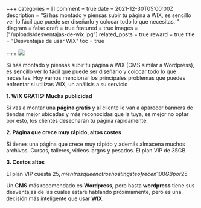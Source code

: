 +++
categories = []
comment = true
date = 2021-12-30T05:00:00Z
description = "Si has montado y piensas subir tu página a WIX, es sencillo ver lo fácil que puede ser diseñarlo y colocar todo lo que necesitas. "
diagram = false
draft = true
featured = true
images = ["/uploads/desventajas-de-wix.jpg"]
related_posts = true
reward = true
title = "Desventajas de usar WIX"
toc = true

+++
![](https://dl.dropboxusercontent.com/s/teoqm3lojyzk8r8/desventajas-de-wix.jpg)

Si has montado y piensas subir tu página a WIX (CMS similar a Wordpress), es sencillo ver lo fácil que puede ser diseñarlo y colocar todo lo que necesitas. Hoy vamos mencionar los principales problemas que puedes enfrentar si utilizas WIX, un análisis a su servicio

**1. WIX GRATIS: Mucha publicidad**

Si vas a montar una **página gratis** y al cliente le van a aparecer banners de tiendas mejor ubicadas y más reconocidas que la tuya, es mejor no optar por esto, los clientes desecharán tu página rápidamente.

**2. Página que crece muy rápido, altos costes**

Si tienes una página que crece muy rápido y además almacena muchos archivos. Cursos, talleres, videos largos y pesados. El plan VIP de 35GB

**3. Costos altos**

El plan VIP cuesta 25$, mientras que en otros hostings te ofrecen 100GB por 25$

Un **CMS** más recomendado es **Wordpress**, pero hasta **wordpress** tiene sus desventajas de las cuales estaré hablando próximamente, pero es una decisión más inteligente que usar **WIX**.